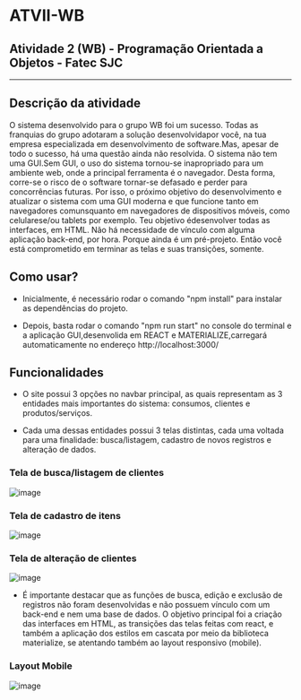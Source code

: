 # ATVII-WB
## Atividade 2 (WB) - Programação Orientada a Objetos - Fatec SJC

-------------------------------------
## Descrição da atividade

O  sistema  desenvolvido  para  o  grupo  WB  foi  um  sucesso.  Todas  as  franquias  do  grupo  adotaram  a  solução desenvolvidapor você, na tua empresa especializada em desenvolvimento de software.Mas, apesar de todo o sucesso, há uma questão ainda não resolvida. O sistema não tem uma GUI.Sem  GUI,  o  uso  do  sistema  tornou-se  inapropriado  para  um  ambiente  web,  onde  a  principal  ferramenta  é  o navegador.  Desta  forma,  corre-se  o  risco  de  o  software  tornar-se  defasado  e  perder  para  concorrências futuras. 
Por isso, o próximo objetivo do desenvolvimento e atualizar o sistema com uma GUI moderna e que funcione tanto em navegadores comunsquanto em navegadores de dispositivos móveis, como celularese/ou tablets por exemplo. 
Teu  objetivo édesenvolver  todas  as  interfaces,  em  HTML.  Não  há  necessidade  de  vínculo  com  alguma aplicação back-end, por hora. Porque ainda é um pré-projeto. Então você está comprometido em terminar as telas e suas transições, somente.

## Como usar? 

* Inicialmente, é necessário rodar o comando "npm install" para instalar as dependências do projeto.

* Depois, basta rodar o comando "npm run start" no console do terminal e a aplicação GUI,desenvolida em REACT e MATERIALIZE,carregará automaticamente no endereço http://localhost:3000/

## Funcionalidades

* O site possui 3 opções no navbar principal, as quais representam as 3 entidades mais importantes do sistema: consumos, clientes e produtos/serviços.

* Cada uma dessas entidades possui 3 telas distintas, cada uma voltada para uma finalidade: busca/listagem, cadastro de novos registros e alteração de dados.

### Tela de busca/listagem de clientes

![image](https://user-images.githubusercontent.com/30990193/232953782-55bd88a4-407d-419a-9b8c-20474305eaa5.png)

### Tela de cadastro de itens

![image](https://user-images.githubusercontent.com/30990193/232955096-9700da15-c8b9-40eb-80d8-f2a551b51044.png)


### Tela de alteração de clientes

![image](https://user-images.githubusercontent.com/30990193/232955034-1d5c7f7e-81cd-46d3-b3a0-6d02d2833ffa.png)

* É importante destacar que as funções de busca, edição e exclusão de registros não foram desenvolvidas e não possuem vínculo com um back-end e nem uma base de dados. O objetivo principal foi a criação das interfaces em HTML, as transições das telas feitas com react, e também a aplicação dos estilos em cascata por meio da biblioteca materialize, se atentando também ao layout responsivo (mobile).

### Layout Mobile

![image](https://user-images.githubusercontent.com/30990193/233852688-1c0202e9-8e11-44a8-ae18-2da178c8739f.png)

